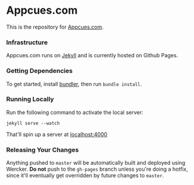 Appcues.com
===========

This is the repository for [Appcues.com](http://appcues.com).

### Infrastructure

Appcues.com runs on [Jekyll](http://jekyllrb.com) and is currently hosted on Github Pages.

### Getting Dependencies

To get started, install [bundler](http://bundler.io), then run `bundle install`.

### Running Locally

Run the following command to activate the local server:

    jekyll serve --watch

That'll spin up a server at [localhost:4000](http://localhost:4000)

### Releasing Your Changes

Anything pushed to `master` will be automatically built and deployed using Wercker. **Do not** push to the `gh-pages` branch unless you're doing a hotfix, since it'll eventually get overridden by future changes to `master`.
